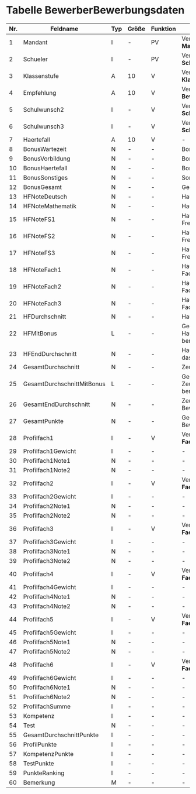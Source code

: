 # Tabelle BewerberBewerbungsdaten


Nr.|Feldname|Typ|Größe|Funktion|Bemerkung
--|--|--|--|--|--
1|Mandant|I|-|PV|Verweis auf Tabelle **Mandanten**
2|Schueler|I|-|PV|Verweis auf Tabelle **Schueler**
3|Klassenstufe|A|10|V|Verweis auf Tabelle **Klassenstufen**
4|Empfehlung|A|10|V|Verweis auf Tabelle **Bewerbungsempfehlungen**
5|Schulwunsch2|I|-|V|Verweis auf Tabelle **Schulen**
6|Schulwunsch3|I|-|V|Verweis auf Tabelle **Schulen**
7|Haertefall|A|10|V|-
8|BonusWartezeit|N|-|-|Bonus für Wartezeit
9|BonusVorbildung|N|-|-|Bonus für Vorbildung
10|BonusHaertefall|N|-|-|Bonus für Härtefall
11|BonusSonstiges|N|-|-|Sonstiger Bonus
12|BonusGesamt|N|-|-|Gesamtbonus
13|HFNoteDeutsch|N|-|-|Hauptfach Note Deutsch
14|HFNoteMathematik|N|-|-|Hauptfach Note Mathematik
15|HFNoteFS1|N|-|-|Hauptfach Note Fremdsprache 1
16|HFNoteFS2|N|-|-|Hauptfach Note Fremdsprache 2
17|HFNoteFS3|N|-|-|Hauptfach Note Fremdsprache 3
18|HFNoteFach1|N|-|-|Hauptfach Note sonstiges Fach 1
19|HFNoteFach2|N|-|-|Hauptfach Note sonstiges Fach 2
20|HFNoteFach3|N|-|-|Hauptfach Note sonstiges Fach 3
21|HFDurchschnitt|N|-|-|Hauptfach Durchschnitt
22|HFMitBonus|L|-|-|Gesamtbonus bei Hauptfachdurchschnitt berücksichtigen
23|HFEndDurchschnitt|N|-|-|Hauptfach Durchschnitt für das Bewerberverfahren
24|GesamtDurchschnitt|N|-|-|Zeugnisdurchschnitt
25|GesamtDurchschnittMitBonus|L|-|-|Gesamtbonus bei Zeugnisdurchschnitt berücksichtigen
26|GesamtEndDurchschnitt|N|-|-|Zeugnisdurchschnitt für das Bewerberverfahren
27|GesamtPunkte|N|-|-|Gesamtpunktzahl für das Bewerberverfahren
28|Profilfach1|I|-|V|Verweis auf Tabelle **Faecher**
29|Profilfach1Gewicht|I|-|-|-
30|Profilfach1Note1|N|-|-|-
31|Profilfach1Note2       |N|-|-|-
32|Profilfach2|I|-|V|Verweis auf Tabelle **Faecher**
33|Profilfach2Gewicht|I|-|-|-
34|Profilfach2Note1|N|-|-|-
35|Profilfach2Note2|N|-|-|-
36|Profilfach3|I|-|V|Verweis auf Tabelle **Faecher**
37|Profilfach3Gewicht|I|-|-|-
38|Profilfach3Note1|N|-|-|-
39|Profilfach3Note2|N|-|-|-
40|Profilfach4|I|-|V|Verweis auf Tabelle **Faecher**
41|Profilfach4Gewicht|I|-|-|-
42|Profilfach4Note1|N|-|-|-
43|Profilfach4Note2|N|-|-|-
44|Profilfach5|I|-|V|Verweis auf Tabelle **Faecher**
45|Profilfach5Gewicht|I|-|-|-
46|Profilfach5Note1|N|-|-|-
47|Profilfach5Note2|N|-|-|-
48|Profilfach6|I|-|V      |Verweis auf Tabelle **Faecher**
49|Profilfach6Gewicht|I|-|-|-
50|Profilfach6Note1|N|-|-|-
51|Profilfach6Note2|N|-|-|-
52|ProfilfachSumme|I|-|-|-
53|Kompetenz|I|-|-|-
54|Test|N|-|-|-
55|GesamtDurchschnittPunkte|I|-|-|-
56|ProfilPunkte|I|-|-|-
57|KompetenzPunkte|I|-|-|-
58|TestPunkte|I|-|-|-
59|PunkteRanking|I|-|-|-
60|Bemerkung|M|-|-|-
